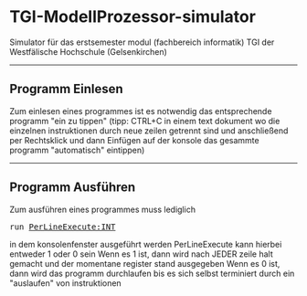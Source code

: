 # TGI-ModellProzessor-simulator
Simulator für das erstsemester modul (fachbereich informatik) TGI der Westfälische Hochschule (Gelsenkirchen)

-----------------
Programm Einlesen
-----------------
Zum einlesen eines programmes ist es notwendig das entsprechende programm "ein zu tippen"
(tipp: CTRL+C in einem text dokument wo die einzelnen instruktionen durch neue zeilen getrennt sind und anschließend
per Rechtsklick und dann Einfügen auf der konsole das gesammte programm "automatisch" eintippen)

------------------
Programm Ausführen
------------------
Zum ausführen eines programmes muss lediglich <pre>run <PerLineExecute:INT></pre> in dem konsolenfenster ausgeführt werden
PerLineExecute kann hierbei entweder 1 oder 0 sein
Wenn es 1 ist, dann wird nach JEDER zeile halt gemacht und der momentane register stand ausgegeben
Wenn es 0 ist, dann wird das programm durchlaufen bis es sich selbst terminiert durch ein "auslaufen" von instruktionen


